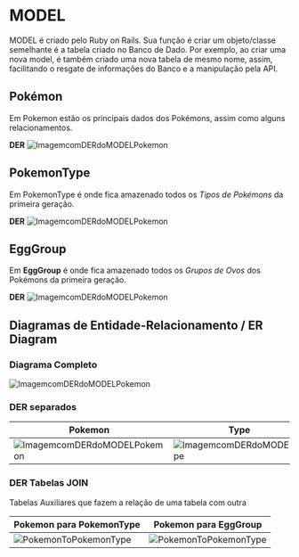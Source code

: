 # MODEL

MODEL é criado pelo Ruby on Rails. Sua função é criar um objeto/classe semelhante é a tabela criado no Banco de Dado.
Por exemplo, ao criar uma nova model, é também criado uma nova tabela de mesmo nome, assim, facilitando o resgate de informações do Banco e a manipulação pela API.



## Pokémon

Em Pokemon estão os principais dados dos Pokémons, assim como alguns relacionamentos.

**DER**
![ImagemcomDERdoMODELPokemon](https://bitbucket.org/JoaoGabrielOliveira/projetoaprendizes/raw/37025452e286bc0b8140ee507ad0541f464e60e7/docs/db/DER_Pokemon.png)



## PokemonType

Em PokemonType é onde fica amazenado todos os _Tipos de Pokémons_ da primeira geração.

**DER**
![ImagemcomDERdoMODELPokemon](https://bitbucket.org/JoaoGabrielOliveira/projetoaprendizes/raw/37025452e286bc0b8140ee507ad0541f464e60e7/docs/db/DER_Type.png)



## EggGroup

Em **EggGroup** é onde fica amazenado todos os _Grupos de Ovos_ dos Pokémons da primeira geração.

**DER**
![ImagemcomDERdoMODELPokemon](https://bitbucket.org/JoaoGabrielOliveira/projetoaprendizes/raw/37025452e286bc0b8140ee507ad0541f464e60e7/docs/db/DER_EggGroup.png)



## Diagramas de Entidade-Relacionamento / ER Diagram

### Diagrama Completo

![ImagemcomDERdoMODELPokemon](https://bitbucket.org/JoaoGabrielOliveira/projetoaprendizes/raw/37025452e286bc0b8140ee507ad0541f464e60e7/docs/db/DER_completo.png)



### DER separados

|Pokemon|Type|EggGropup|
|----------------------------------------------------------------------------------------------------------------------------------------------------------------------|----------------------------------------------------------------------------------------------------------------------------------------------------------------|-----------------------------------------------------------------------------------------------------------------------------------------------------------------------|
|![ImagemcomDERdoMODELPokemon](https://bitbucket.org/JoaoGabrielOliveira/projetoaprendizes/raw/37025452e286bc0b8140ee507ad0541f464e60e7/docs/db/DER_Pokemon.png)|![ImagemcomDERdoMODELType](https://bitbucket.org/JoaoGabrielOliveira/projetoaprendizes/raw/37025452e286bc0b8140ee507ad0541f464e60e7/docs/db/DER_Type.png)|![ImagemcomDERdoMODELPokemon](https://bitbucket.org/JoaoGabrielOliveira/projetoaprendizes/raw/37025452e286bc0b8140ee507ad0541f464e60e7/docs/db/DER_EggGroup.png)|


### DER Tabelas JOIN

Tabelas Auxiliares que fazem a relação de uma tabela com outra


| Pokemon para PokemonType | Pokemon para EggGroup |
|------------------------------------------------------------------------------------------------------------------------------------------------------------------|---------------------------------------------------------------------------------------------------------------------------------------------------------------------|
| ![PokemonToPokemonType](https://bitbucket.org/JoaoGabrielOliveira/projetoaprendizes/raw/37025452e286bc0b8140ee507ad0541f464e60e7/docs/db/DER_PokemonToTypes.png) | ![PokemonToPokemonType](https://bitbucket.org/JoaoGabrielOliveira/projetoaprendizes/raw/37025452e286bc0b8140ee507ad0541f464e60e7/docs/db/DER_PokemonToEggGroup.png) |
    